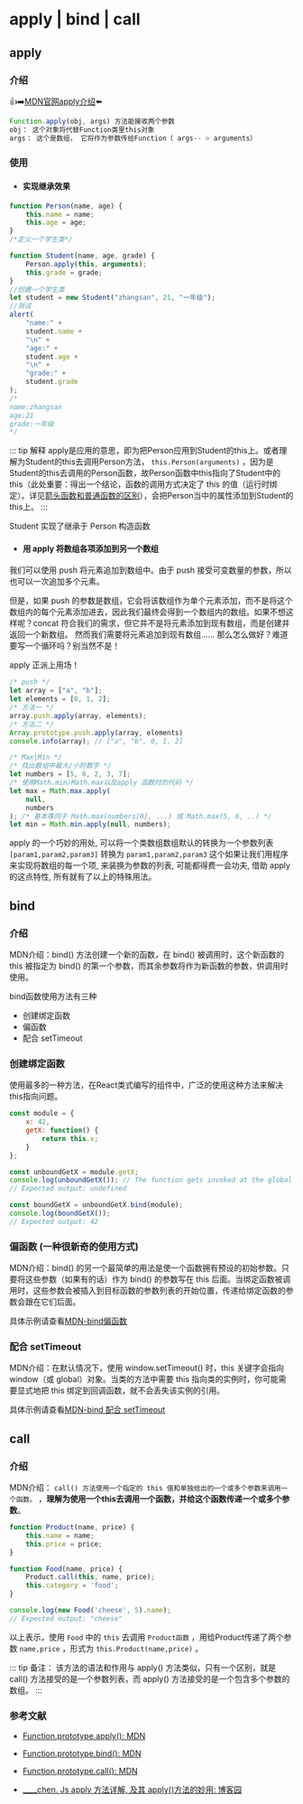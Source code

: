 # apply | bind | call

## apply

### 介绍

<p class="codepart-title"> 👍➡️<a href="https://developer.mozilla.org/zh-CN/docs/Web/JavaScript/Reference/Global_Objects/Function/apply" target = "_blank">MDN官网apply介绍</a>⬅️</p>

```js
Function.apply(obj, args) 方法能接收两个参数
obj： 这个对象将代替Function类里this对象
args： 这个是数组， 它将作为参数传给Function（ args-- > arguments）
```

### 使用

* <h4>实现继承效果</h4>

```js
function Person(name, age) {
    this.name = name;
    this.age = age;
}
/*定义一个学生类*/

function Student(name, age, grade) {
    Person.apply(this, arguments);
    this.grade = grade;
}
//创建一个学生类
let student = new Student("zhangsan", 21, "一年级");
//测试
alert(
    "name:" +
    student.name +
    "\n" +
    "age:" +
    student.age +
    "\n" +
    "grade:" +
    student.grade
);
/*
name:zhangsan
age:21
grade:一年级
*/
```

::: tip 解释
apply是应用的意思，即为把Person应用到Student的this上。或者理解为Student的this去调用Person方法， `this.Person(arguments)` ，因为是Student的this去调用的Person函数，故Person函数中this指向了Student中的this（此处重要：得出一个结论，函数的调用方式决定了  this  的值（运行时绑定）。详见[箭头函数和普通函数的区别](/guide/ArrowDifNomal.html#this)），会把Person当中的属性添加到Student的this上。
:::

Student 实现了继承于 Person 构造函数

* <h4>用 apply 将数组各项添加到另一个数组</h4>

我们可以使用 push 将元素追加到数组中。由于 push 接受可变数量的参数，所以也可以一次追加多个元素。

但是，如果 push 的参数是数组，它会将该数组作为单个元素添加，而不是将这个数组内的每个元素添加进去，因此我们最终会得到一个数组内的数组。如果不想这样呢？concat 符合我们的需求，但它并不是将元素添加到现有数组，而是创建并返回一个新数组。 然而我们需要将元素追加到现有数组...... 那么怎么做好？难道要写一个循环吗？别当然不是！

apply 正派上用场！

```js
/* push */
let array = ["a", "b"];
let elements = [0, 1, 2];
/* 方法一 */
array.push.apply(array, elements);
/* 方法二 */
Array.prototype.push.apply(array, elements)
console.info(array); // ["a", "b", 0, 1, 2]

/* Max|Min */
/* 找出数组中最大/小的数字 */
let numbers = [5, 6, 2, 3, 7];
/* 使用Math.min/Math.max以及apply 函数时的代码 */
let max = Math.max.apply(
    null,
    numbers
); /* 基本等同于 Math.max(numbers[0], ...) 或 Math.max(5, 6, ..) */
let min = Math.min.apply(null, numbers);
```

apply 的一个巧妙的用处, 可以将一个类数组数组默认的转换为一个参数列表 `[param1,param2,param3]` 转换为 `param1,param2,param3` 这个如果让我们用程序来实现将数组的每一个项, 来装换为参数的列表, 可能都得费一会功夫, 借助 apply 的这点特性, 所有就有了以上的特殊用法。

## bind

### 介绍

MDN介绍：bind() 方法创建一个新的函数，在 bind() 被调用时，这个新函数的 this 被指定为 bind() 的第一个参数，而其余参数将作为新函数的参数，供调用时使用。

bind函数使用方法有三种

* 创建绑定函数
* 偏函数
* 配合 setTimeout

### 创建绑定函数

使用最多的一种方法，在React类式编写的组件中，广泛的使用这种方法来解决this指向问题。

```js
const module = {
    x: 42,
    getX: function() {
        return this.x;
    }
};

const unboundGetX = module.getX;
console.log(unboundGetX()); // The function gets invoked at the global scope
// Expected output: undefined

const boundGetX = unboundGetX.bind(module);
console.log(boundGetX());
// Expected output: 42
```

### 偏函数 (一种很新奇的使用方式)

MDN介绍：bind() 的另一个最简单的用法是使一个函数拥有预设的初始参数。只要将这些参数（如果有的话）作为 bind() 的参数写在 this 后面。当绑定函数被调用时，这些参数会被插入到目标函数的参数列表的开始位置，传递给绑定函数的参数会跟在它们后面。

具体示例请查看[MDN-bind偏函数](https://developer.mozilla.org/zh-CN/docs/Web/JavaScript/Reference/Global_Objects/Function/bind#%E5%81%8F%E5%87%BD%E6%95%B0)

### 配合 setTimeout

MDN介绍：在默认情况下，使用 window.setTimeout() 时，this 关键字会指向 window（或 global）对象。当类的方法中需要 this 指向类的实例时，你可能需要显式地把 this 绑定到回调函数，就不会丢失该实例的引用。

具体示例请查看[MDN-bind 配合 setTimeout](https://developer.mozilla.org/zh-CN/docs/Web/JavaScript/Reference/Global_Objects/Function/bind#%E9%85%8D%E5%90%88_settimeout)

## call 

### 介绍

 MDN介绍： `call() 方法使用一个指定的 this 值和单独给出的一个或多个参数来调用一个函数。` ，**理解为使用一个this去调用一个函数，并给这个函数传递一个或多个参数**。

```js
function Product(name, price) {
    this.name = name;
    this.price = price;
}

function Food(name, price) {
    Product.call(this, name, price);
    this.category = 'food';
}

console.log(new Food('cheese', 5).name);
// Expected output: "cheese"
```

以上表示，使用 `Food` 中的 `this` 去调用 `Product函数` ，用给Product传递了两个参数 `name,price` ，形式为 `this.Product(name,price)` 。

::: tip
备注： 该方法的语法和作用与 apply() 方法类似，只有一个区别，就是 call() 方法接受的是一个参数列表，而 apply() 方法接受的是一个包含多个参数的数组。
:::

### 参考文献

* [Function.prototype.apply(): MDN](https://developer.mozilla.org/zh-CN/docs/Web/JavaScript/Reference/Global_Objects/Function/apply)

* [Function.prototype.bind(): MDN](https://developer.mozilla.org/zh-CN/docs/Web/JavaScript/Reference/Global_Objects/Function/bind)

* [Function.prototype.call(): MDN](https://developer.mozilla.org/zh-CN/docs/Web/JavaScript/Reference/Global_Objects/Function/call)

* [\_\_\_\_chen. Js apply 方法详解, 及其 apply()方法的妙用: 博客园](https://www.cnblogs.com/chenhuichao/p/8493095.html)
